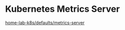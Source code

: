 # Kubernetes Metrics Server

[home-lab-k8s/defaults/metrics-server](https://accesspc.github.io/home-lab-k8s/defaults/metrics-server/)
